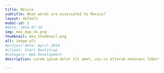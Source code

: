 ```yaml
---
title: Mexico
subtitle: What words are associated to Mexico?
layout: default
modal-id: 2
#date: 2014-07-16
img: mex_map_ok.png
thumbnail: mex_thumbnail.png
alt: image-alt
#project-date: April 2014
#client: Start Bootstrap
#category: Web Development
description: Lorem ipsum dolor sit amet, usu cu alterum nominavi lobortis. At duo novum diceret. Tantas apeirian vix et, usu sanctus postulant inciderint ut, populo diceret necessitatibus in vim. Cu eum dicam feugiat noluisse.

---
```

